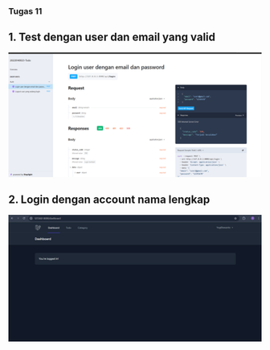 ### Tugas 11 ###

## 1. Test dengan user dan email yang valid ##
![alt text](image.png)

## 2. Login dengan account nama lengkap ##
![alt text](image-1.png)